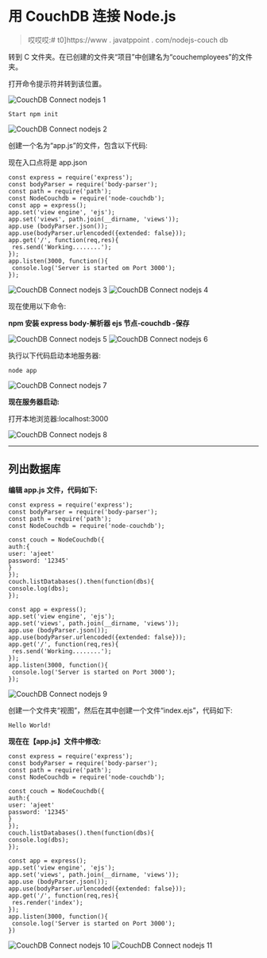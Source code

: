 # 用 CouchDB 连接 Node.js

> 哎哎哎:# t0]https://www . javatppoint . com/nodejs-couch db

转到 C 文件夹。在已创建的文件夹“项目”中创建名为“couchemployees”的文件夹。

打开命令提示符并转到该位置。

![CouchDB Connect nodejs 1](img/3acda324bcdf63bee93c55ca14af5394.png)

```
Start npm init

```

![CouchDB Connect nodejs 2](img/ad36d160e80eb7da3bba635f0193524b.png)

创建一个名为“app.js”的文件，包含以下代码:

现在入口点将是 app.json

```
const express = require('express');
const bodyParser = require('body-parser');
const path = require('path');
const NodeCouchdb = require('node-couchdb');
const app = express();
app.set('view engine', 'ejs');
app.set('views', path.join(__dirname, 'views'));
app.use (bodyParser.json());
app.use(bodyParser.urlencoded({extended: false}));
app.get('/', function(req,res){
 res.send('Working........');
});
app.listen(3000, function(){
 console.log('Server is started om Port 3000');
});

```

![CouchDB Connect nodejs 3](img/809a0450edfdfb2f20da86555f6915cb.png)
![CouchDB Connect nodejs 4](img/62f41307dda7e02e8c72bc6128178dd0.png)

现在使用以下命令:

**npm 安装 express body-解析器 ejs 节点-couchdb -保存**

![CouchDB Connect nodejs 5](img/cfb844c006b79f7a19ceb6e4aad835de.png)
![CouchDB Connect nodejs 6](img/6d0c41e861f8c125c5c51d6ac7415f51.png)

执行以下代码启动本地服务器:

```
node app  

```

![CouchDB Connect nodejs 7](img/bd9f48b9d5d6122299a6525f5bb1ff81.png)

**现在服务器启动:**

打开本地浏览器:localhost:3000

![CouchDB Connect nodejs 8](img/c1fa262efe5f834a510afdcf3d802909.png)

* * *

## 列出数据库

**编辑 app.js 文件，代码如下:**

```
const express = require('express');
const bodyParser = require('body-parser');
const path = require('path');
const NodeCouchdb = require('node-couchdb');

const couch = NodeCouchdb({
auth:{
user: 'ajeet'
password: '12345'
}
});
couch.listDatabases().then(function(dbs){
console.log(dbs);
});

const app = express();
app.set('view engine', 'ejs');
app.set('views', path.join(__dirname, 'views'));
app.use (bodyParser.json());
app.use(bodyParser.urlencoded({extended: false}));
app.get('/', function(req,res){
 res.send('Working........');
});
app.listen(3000, function(){
 console.log('Server is started on Port 3000');
});

```

![CouchDB Connect nodejs 9](img/1bcfa6b161670cce57c4f4aeee9a6ea1.png)

创建一个文件夹“视图”，然后在其中创建一个文件“index.ejs”，代码如下:

```
Hello World!

```

**现在在【app.js】文件中修改:**

```
const express = require('express');
const bodyParser = require('body-parser');
const path = require('path');
const NodeCouchdb = require('node-couchdb');

const couch = NodeCouchdb({
auth:{
user: 'ajeet'
password: '12345'
}
});
couch.listDatabases().then(function(dbs){
console.log(dbs);
});

const app = express();
app.set('view engine', 'ejs');
app.set('views', path.join(__dirname, 'views'));
app.use (bodyParser.json());
app.use(bodyParser.urlencoded({extended: false}));
app.get('/', function(req,res){
 res.render('index');
});
app.listen(3000, function(){
 console.log('Server is started on Port 3000');
})

```

![CouchDB Connect nodejs 10](img/8146cf5a5a29bf8d6ad6441a38987e1f.png)
![CouchDB Connect nodejs 11](img/841774e3c4166a62e7537e345aaa0bca.png)